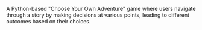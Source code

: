A Python-based "Choose Your Own Adventure" game where users navigate
through a story by making decisions at various points, leading to different outcomes based on their choices.
